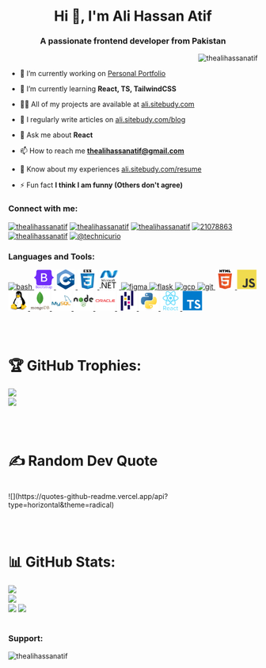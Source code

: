 <h1 align="center">Hi 👋, I'm Ali Hassan Atif</h1>
<h3 align="center">A passionate frontend developer from Pakistan</h3>

<p align="right"> <img src="https://komarev.com/ghpvc/?username=thealihassanatif&label=Profile%20views&color=0e75b6&style=flat" alt="thealihassanatif" /> </p>


- 🔭 I’m currently working on [Personal Portfolio](ali.sitebudy.com)

- 🌱 I’m currently learning **React, TS, TailwindCSS**

- 👨‍💻 All of my projects are available at [ali.sitebudy.com](ali.sitebudy.com)

- 📝 I regularly write articles on [ali.sitebudy.com/blog](ali.sitebudy.com/blog)

- 💬 Ask me about **React**

- 📫 How to reach me **thealihassanatif@gmail.com**

- 📄 Know about my experiences [ali.sitebudy.com/resume](ali.sitebudy.com/resume)

- ⚡ Fun fact **I think I am funny (Others don't agree)**

<h3 align="left">Connect with me:</h3>
<p align="left">
<a href="https://codepen.io/thealihassanatif" target="blank"><img align="center" src="https://raw.githubusercontent.com/rahuldkjain/github-profile-readme-generator/master/src/images/icons/Social/codepen.svg" alt="thealihassanatif" height="30" width="40" /></a>
<a href="https://dev.to/thealihassanatif" target="blank"><img align="center" src="https://raw.githubusercontent.com/rahuldkjain/github-profile-readme-generator/master/src/images/icons/Social/devto.svg" alt="thealihassanatif" height="30" width="40" /></a>
<a href="https://linkedin.com/in/thealihassanatif" target="blank"><img align="center" src="https://raw.githubusercontent.com/rahuldkjain/github-profile-readme-generator/master/src/images/icons/Social/linked-in-alt.svg" alt="thealihassanatif" height="30" width="40" /></a>
<a href="https://stackoverflow.com/users/21078863" target="blank"><img align="center" src="https://raw.githubusercontent.com/rahuldkjain/github-profile-readme-generator/master/src/images/icons/Social/stack-overflow.svg" alt="21078863" height="30" width="40" /></a>
<a href="https://fb.com/thealihassanatif" target="blank"><img align="center" src="https://raw.githubusercontent.com/rahuldkjain/github-profile-readme-generator/master/src/images/icons/Social/facebook.svg" alt="thealihassanatif" height="30" width="40" /></a>
<a href="https://www.youtube.com/c/@technicurio" target="blank"><img align="center" src="https://raw.githubusercontent.com/rahuldkjain/github-profile-readme-generator/master/src/images/icons/Social/youtube.svg" alt="@technicurio" height="30" width="40" /></a>
</p>

<h3 align="left">Languages and Tools:</h3>
<p align="left"> <a href="https://www.gnu.org/software/bash/" target="_blank" rel="noreferrer"> <img src="https://www.vectorlogo.zone/logos/gnu_bash/gnu_bash-icon.svg" alt="bash" width="40" height="40"/> </a> <a href="https://getbootstrap.com" target="_blank" rel="noreferrer"> <img src="https://raw.githubusercontent.com/devicons/devicon/master/icons/bootstrap/bootstrap-plain-wordmark.svg" alt="bootstrap" width="40" height="40"/> </a> <a href="https://www.w3schools.com/cpp/" target="_blank" rel="noreferrer"> <img src="https://raw.githubusercontent.com/devicons/devicon/master/icons/cplusplus/cplusplus-original.svg" alt="cplusplus" width="40" height="40"/> </a> <a href="https://www.w3schools.com/css/" target="_blank" rel="noreferrer"> <img src="https://raw.githubusercontent.com/devicons/devicon/master/icons/css3/css3-original-wordmark.svg" alt="css3" width="40" height="40"/> </a> <a href="https://dotnet.microsoft.com/" target="_blank" rel="noreferrer"> <img src="https://raw.githubusercontent.com/devicons/devicon/master/icons/dot-net/dot-net-original-wordmark.svg" alt="dotnet" width="40" height="40"/> </a> <a href="https://www.figma.com/" target="_blank" rel="noreferrer"> <img src="https://www.vectorlogo.zone/logos/figma/figma-icon.svg" alt="figma" width="40" height="40"/> </a> <a href="https://flask.palletsprojects.com/" target="_blank" rel="noreferrer"> <img src="https://www.vectorlogo.zone/logos/pocoo_flask/pocoo_flask-icon.svg" alt="flask" width="40" height="40"/> </a> <a href="https://cloud.google.com" target="_blank" rel="noreferrer"> <img src="https://www.vectorlogo.zone/logos/google_cloud/google_cloud-icon.svg" alt="gcp" width="40" height="40"/> </a> <a href="https://git-scm.com/" target="_blank" rel="noreferrer"> <img src="https://www.vectorlogo.zone/logos/git-scm/git-scm-icon.svg" alt="git" width="40" height="40"/> </a> <a href="https://www.w3.org/html/" target="_blank" rel="noreferrer"> <img src="https://raw.githubusercontent.com/devicons/devicon/master/icons/html5/html5-original-wordmark.svg" alt="html5" width="40" height="40"/> </a> <a href="https://developer.mozilla.org/en-US/docs/Web/JavaScript" target="_blank" rel="noreferrer"> <img src="https://raw.githubusercontent.com/devicons/devicon/master/icons/javascript/javascript-original.svg" alt="javascript" width="40" height="40"/> </a> <a href="https://www.linux.org/" target="_blank" rel="noreferrer"> <img src="https://raw.githubusercontent.com/devicons/devicon/master/icons/linux/linux-original.svg" alt="linux" width="40" height="40"/> </a> <a href="https://www.mongodb.com/" target="_blank" rel="noreferrer"> <img src="https://raw.githubusercontent.com/devicons/devicon/master/icons/mongodb/mongodb-original-wordmark.svg" alt="mongodb" width="40" height="40"/> </a> <a href="https://www.mysql.com/" target="_blank" rel="noreferrer"> <img src="https://raw.githubusercontent.com/devicons/devicon/master/icons/mysql/mysql-original-wordmark.svg" alt="mysql" width="40" height="40"/> </a> <a href="https://nodejs.org" target="_blank" rel="noreferrer"> <img src="https://raw.githubusercontent.com/devicons/devicon/master/icons/nodejs/nodejs-original-wordmark.svg" alt="nodejs" width="40" height="40"/> </a> <a href="https://www.oracle.com/" target="_blank" rel="noreferrer"> <img src="https://raw.githubusercontent.com/devicons/devicon/master/icons/oracle/oracle-original.svg" alt="oracle" width="40" height="40"/> </a> <a href="https://pandas.pydata.org/" target="_blank" rel="noreferrer"> <img src="https://raw.githubusercontent.com/devicons/devicon/2ae2a900d2f041da66e950e4d48052658d850630/icons/pandas/pandas-original.svg" alt="pandas" width="40" height="40"/> </a> <a href="https://www.python.org" target="_blank" rel="noreferrer"> <img src="https://raw.githubusercontent.com/devicons/devicon/master/icons/python/python-original.svg" alt="python" width="40" height="40"/> </a> <a href="https://reactjs.org/" target="_blank" rel="noreferrer"> <img src="https://raw.githubusercontent.com/devicons/devicon/master/icons/react/react-original-wordmark.svg" alt="react" width="40" height="40"/> </a> <a href="https://www.typescriptlang.org/" target="_blank" rel="noreferrer"> <img src="https://raw.githubusercontent.com/devicons/devicon/master/icons/typescript/typescript-original.svg" alt="typescript" width="40" height="40"/> </a> </p>
<br><br>

# 🏆 GitHub Trophies:
![](https://github-readme-stats.vercel.app/api/top-langs/?username=thealihassanatif&theme=dark&hide_border=false&include_all_commits=true&count_private=false&layout=compact)<br/>
![](https://github-profile-trophy.vercel.app/?username=thealihassanatif&theme=radical&no-frame=false&no-bg=true&margin-w=4)

<br><br>
# ✍️ Random Dev Quote
<br/>
![](https://quotes-github-readme.vercel.app/api?type=horizontal&theme=radical)

<br><br>
# 📊 GitHub Stats:
![](https://github-readme-stats.vercel.app/api?username=thealihassanatif&theme=dark&hide_border=false&include_all_commits=true&count_private=false)<br/>
![](https://github-readme-streak-stats.herokuapp.com/?user=thealihassanatif&theme=dark&hide_border=false)<br/>
![](https://github-readme-stats.vercel.app/api/top-langs/?username=thealihassanatif&theme=dark&hide_border=false&include_all_commits=true&count_private=false&layout=compact)
![](https://github-profile-trophy.vercel.app/?username=thealihassanatif&theme=radical&no-frame=false&no-bg=true&margin-w=4)
<br><br>
<h3 align="left">Support:</h3>
<p><a href="https://ko-fi.com/thealihassanatif"> <img align="left" src="https://cdn.ko-fi.com/cdn/kofi3.png?v=3" height="50" width="210" alt="thealihassanatif" /></a></p><br><br>
